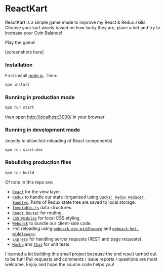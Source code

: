 # ReactKart

ReactKart is a simple game made to improve my React & Redux skills. Choose your kart wisely based on how lucky they are, place a bet and try to increase your Coin Balance!

Play the game!

[screenshots here]

### Installation
First install [node.js](http://nodejs.org/). Then:
```sh
npm install
```
### Running in production mode
```sh
npm run start
```
then open [http://localhost:3000/](http://localhost:3000/) in your browser

### Running in development mode
(mostly to allow hot-reloading of React components)
```sh
npm run start:dev
```

### Rebuilding production files
```sh
npm run build
```

Of note in this repo are:

* [`React`](https://github.com/facebook/react) for the view layer.
* [`Redux`](https://github.com/reactjs/redux) to handle our state (organised using [`Ducks: Redux Reducer Bundles`](https://github.com/erikras/ducks-modular-redux). Parts of Redux state tree are saved to local storage.
* [`Immutable.js`](https://facebook.github.io/immutable-js/) data structures.
* [`React Router`](https://github.com/reactjs/react-router) for routing.
* [`CSS Modules`](https://medium.com/seek-ui-engineering/the-end-of-global-css-90d2a4a06284#.srnlsjycn) for local CSS styling.
* [`Webpack`](https://github.com/webpack) to bundle our client-side code.
* Hot reloading using [`webpack-dev-middleware`](https://github.com/webpack/webpack-dev-middleware) and [`webpack-hot-middleware`](https://github.com/glenjamin/webpack-hot-middleware).
* [`Express`](https://github.com/expressjs/express) for handling server requests (REST and page requests).
* [`Mocha`](https://mochajs.org/) and [`Chai`](http://chaijs.com/) for unit tests.


I learned a lot building this small project because the end result turned out to be fun! Pull requests and comments / issue reports / questions are most welcome. Enjoy and hope the source code helps you!